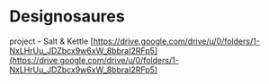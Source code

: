 # Designosaures
project - Salt &amp; Kettle
[https://drive.google.com/drive/u/0/folders/1-NxLHrUu_JDZbcx9w6xW_8bbraI2RFp5](https://drive.google.com/drive/u/0/folders/1-NxLHrUu_JDZbcx9w6xW_8bbraI2RFp5)
